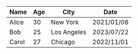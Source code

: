 | Name  | Age | City        | Date       |
|-------|-----|-------------|------------|
| Alice | 30  | New York    | 2021/01/08 |
| Bob   | 25  | Los Angeles | 2023/07/22 |
| Carol | 27  | Chicago     | 2022/11/01 |
